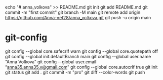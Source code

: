 echo "# anna_volkova" >> README.md
git init
git add README.md
git commit -m "first commit"
git branch -M main
git remote add origin https://github.com/Anna-net28/anna_volkova.git
git push -u origin main
# git-config

git config --global core.safecrlf warn
git config --global core.quotepath off
git config --global init.defaultBranch main
git config --global user.name “Anna Volkova”
git config --global user.email “anna35.anna35.v@gmail.com”
git config --global core.autocrlf true
git init
git status
git add .
git commit -m "pro"
git diff --color-words
git push
